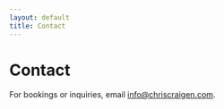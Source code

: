```yaml
---
layout: default
title: Contact
---
```

# Contact
For bookings or inquiries, email [info@chriscraigen.com](mailto:info@chriscraigen.com).
